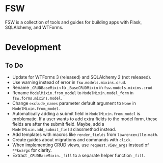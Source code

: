 # FSW

FSW is a collection of tools and guides for building apps with Flask, SQLAlchemy, and WTForms.

# Development

## To Do

- Update for WTForms 3 (released) and SQLAlchemy 2 (not released).
- Use warning instead of error in `fsw.models.mixins.crud`.
- Rename `_CRUDBaseMixin` to `_BaseCRUDMixin` in `fsw.models.mixins.crud`.
- Rename `ModelMixin.from_model` to `ModelMixin.model_form` in `fsw.forms.mixins.model`.
- Change `exclude_names` parameter default argument to `None` in `ModelMixin.from_model`.
- Automatically adding a submit field in `ModelMixin.from_model` is problematic.
If a user wants to add extra fields to the model form, these fields are after the submit field.
Maybe, add a `ModelMixin.add_submit_field` classmethod instead.
- Add templates with macros like `render_fields` from `lawrenceville-math`.
- Create guides about migrations and commands with `click`.
- When implementing CRUD views, use `request.view_args` instead of `**kwargs` for clarity.
- Extract `_CRUDBaseMixin._fill` to a separate helper function `_fill`.
